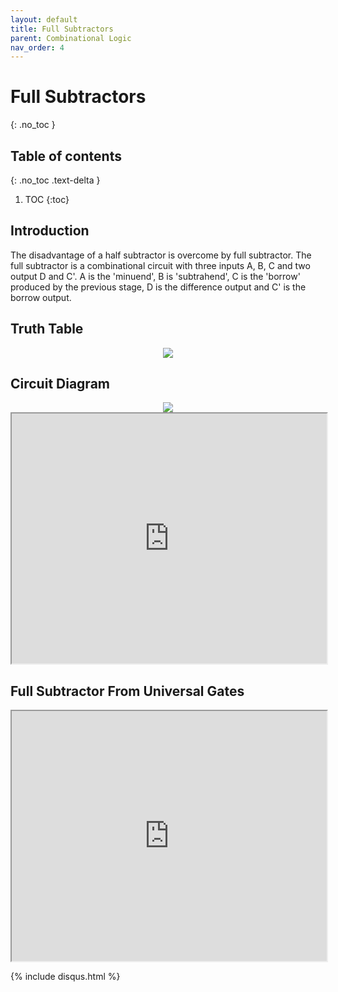 ```yaml
---
layout: default
title: Full Subtractors
parent: Combinational Logic
nav_order: 4
---
```


# Full Subtractors
{: .no_toc }

## Table of contents
{: .no_toc .text-delta }

1. TOC
{:toc}

## Introduction

The disadvantage of a half subtractor is overcome by full subtractor. 
The full subtractor is a combinational circuit with three inputs A, B, C and two output D and C'. 
A is the 'minuend', B is 'subtrahend', C is the 'borrow' produced by the previous stage, D is the difference output and C' is the borrow output.

## Truth Table

<div style="text-align:center"><img src="../../assets/images/fullsubstrator_truthtable.jpg" /></div>

## Circuit Diagram

<div style="text-align:center"><img src="../../assets/images/fullsubstrator_circuitdiagram.jpg" /></div>

<iframe width="100%" height="400px" src="https://circuitverse.org/simulator/embed/12119" id="projectPreview" scrolling="no" webkitAllowFullScreen mozAllowFullScreen allowFullScreen> </iframe>

## Full Subtractor From Universal Gates

<iframe width="100%" height="400px" src="https://circuitverse.org/simulator/embed/45278" id="projectPreview" scrolling="no" webkitAllowFullScreen mozAllowFullScreen allowFullScreen> </iframe>

{% include disqus.html %}
